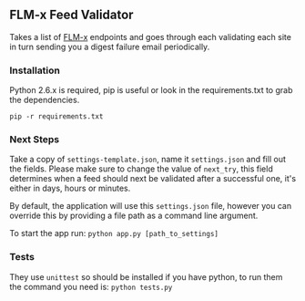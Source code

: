 ## FLM-x Feed Validator

Takes a list of [FLM-x](http://flm.foxpico.com/) endpoints and goes through each validating each site in turn sending you a digest failure email periodically.

### Installation

Python 2.6.x is required, pip is useful or look in the requirements.txt to grab the dependencies.

`pip -r requirements.txt`

### Next Steps

Take a copy of `settings-template.json`, name it `settings.json` and fill out the fields. Please make sure to change the value of `next_try`, this field determines when a feed should next be validated after a successful one, it's either in days, hours or minutes.

By default, the application will use this `settings.json` file, however you can override this by providing a file path as a command line argument.

To start the app run:
`python app.py [path_to_settings]`

### Tests

They use `unittest` so should be installed if you have python, to run them the command you need is: `python tests.py`